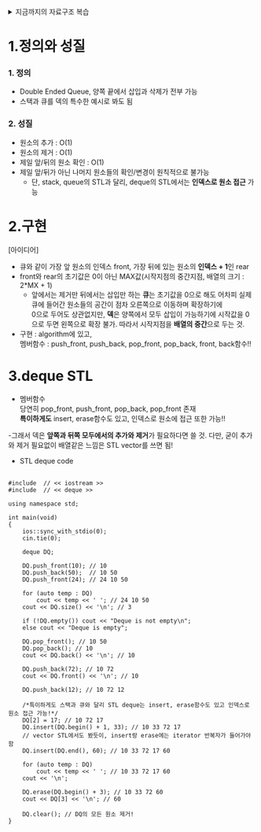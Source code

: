 <details>
    <summary>지금까지의 자료구조 복습</summary>

    1. 배열
    2. 연결리스트 -> 편집기, 임의의 원소 삽입,삭제
    3. 스택 -> 괄호쌍. FILO. top에서만 원소 삽입,삭제
    4. 큐 -> FIFO, 원형 큐. 앞에서 삭제, 뒤에서 삽입.(양쪽끝에서 각각 삽입,삭제 가능)
    5. 덱
</details>

1.정의와 성질
===
### 1. 정의
- Double Ended Queue, 양쪽 끝에서 삽입과 삭제가 전부 가능
- 스택과 큐를 덱의 특수한 예시로 봐도 됨

### 2. 성질
- 원소의 추가 : O(1)
- 원소의 제거 : O(1)
- 제일 앞/뒤의 원소 확인 : O(1)
- 제일 앞/뒤가 아닌 나머지 원소들의 확인/변경이 원칙적으로 불가능
    - 단, stack, queue의 STL과 달리, deque의 STL에서는 **인덱스로 원소 접근** 가능

2.구현
======
[아이디어]
- 큐와 같이 가장 앞 원소의 인덱스 front, 가장 뒤에 있는 원소의 **인덱스 + 1**인 rear
- front와 rear의 초기값은 0이 아닌 MAX값(시작지점의 중간지점, 배열의 크기 : 2*MX + 1)
    - 앞에서는 제거만 뒤에서는 삽입만 하는 **큐**는 초기값을 0으로 해도 어차피 실제 큐에 들어간 원소들의 공간이 점차 오른쪽으로 이동하며 확장하기에 </br>
    0으로 두어도 상관없지만, **덱**은 양쪽에서 모두 삽입이 가능하기에 시작값을 0으로 두면 왼쪽으로 확장 불가. 따라서 시작지점을 **배열의 중간**으로 두는 것.
- 구현 : algorithm에 있고, </br>
    멤버함수 : push_front, push_back, pop_front, pop_back, front, back함수!!

3.deque STL
=====
- 멤버함수 </br>
  당연히 pop_front, push_front, pop_back, pop_front 존재 </br>
  **특이하게도** insert, erase함수도 있고, 인덱스로 원소에 접근 또한 가능!!

-그래서 덱은 **앞쪽과 뒤쪽 모두에서의 추가와 제거**가 필요하다면 쓸 것. 다만, 굳이 추가와 제거 필요없이 배열같은 느낌은 STL vector를 쓰면 됨!

- STL deque code
<pre>
    <code>
#include <iostream> // << iostream >>
#include <deque> // << deque >>

using namespace std;

int main(void)
{
    ios::sync_with_stdio(0);
    cin.tie(0);

    deque<int> DQ;

    DQ.push_front(10); // 10
    DQ.push_back(50);  // 10 50
    DQ.push_front(24); // 24 10 50

    for (auto temp : DQ)
        cout << temp << ' '; // 24 10 50
    cout << DQ.size() << '\n'; // 3

    if (!DQ.empty()) cout << "Deque is not empty\n";
    else cout << "Deque is empty";

    DQ.pop_front(); // 10 50
    DQ.pop_back(); // 10
    cout << DQ.back() << '\n'; // 10

    DQ.push_back(72); // 10 72
    cout << DQ.front() << '\n'; // 10

    DQ.push_back(12); // 10 72 12

    /*특이하게도 스택과 큐와 달리 STL deque는 insert, erase함수도 있고 인덱스로 원소 접근 가능!*/
    DQ[2] = 17; // 10 72 17
    DQ.insert(DQ.begin() + 1, 33); // 10 33 72 17 
    // vector STL에서도 봤듯이, insert랑 erase에는 iterator 반복자가 들어가야 함
    DQ.insert(DQ.end(), 60); // 10 33 72 17 60

    for (auto temp : DQ)
        cout << temp << ' '; // 10 33 72 17 60
    cout << '\n';

    DQ.erase(DQ.begin() + 3); // 10 33 72 60
    cout << DQ[3] << '\n'; // 60

    DQ.clear(); // DQ의 모든 원소 제거!
}
    </code>
</pre>
